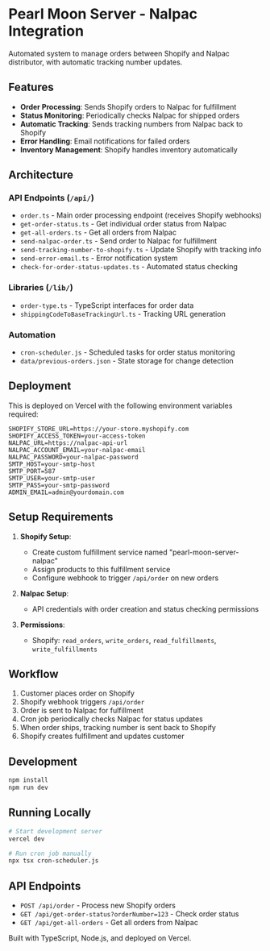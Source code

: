 # Pearl Moon Server - Nalpac Integration

Automated system to manage orders between Shopify and Nalpac distributor, with automatic tracking number updates.

## Features

- **Order Processing**: Sends Shopify orders to Nalpac for fulfillment
- **Status Monitoring**: Periodically checks Nalpac for shipped orders
- **Automatic Tracking**: Sends tracking numbers from Nalpac back to Shopify
- **Error Handling**: Email notifications for failed orders
- **Inventory Management**: Shopify handles inventory automatically

## Architecture

### API Endpoints (`/api/`)

- `order.ts` - Main order processing endpoint (receives Shopify webhooks)
- `get-order-status.ts` - Get individual order status from Nalpac
- `get-all-orders.ts` - Get all orders from Nalpac
- `send-nalpac-order.ts` - Send order to Nalpac for fulfillment
- `send-tracking-number-to-shopify.ts` - Update Shopify with tracking info
- `send-error-email.ts` - Error notification system
- `check-for-order-status-updates.ts` - Automated status checking

### Libraries (`/lib/`)

- `order-type.ts` - TypeScript interfaces for order data
- `shippingCodeToBaseTrackingUrl.ts` - Tracking URL generation

### Automation

- `cron-scheduler.js` - Scheduled tasks for order status monitoring
- `data/previous-orders.json` - State storage for change detection

## Deployment

This is deployed on Vercel with the following environment variables required:

```
SHOPIFY_STORE_URL=https://your-store.myshopify.com
SHOPIFY_ACCESS_TOKEN=your-access-token
NALPAC_URL=https://nalpac-api-url
NALPAC_ACCOUNT_EMAIL=your-nalpac-email
NALPAC_PASSWORD=your-nalpac-password
SMTP_HOST=your-smtp-host
SMTP_PORT=587
SMTP_USER=your-smtp-user
SMTP_PASS=your-smtp-password
ADMIN_EMAIL=admin@yourdomain.com
```

## Setup Requirements

1. **Shopify Setup**:

   - Create custom fulfillment service named "pearl-moon-server-nalpac"
   - Assign products to this fulfillment service
   - Configure webhook to trigger `/api/order` on new orders

2. **Nalpac Setup**:

   - API credentials with order creation and status checking permissions

3. **Permissions**:
   - Shopify: `read_orders`, `write_orders`, `read_fulfillments`, `write_fulfillments`

## Workflow

1. Customer places order on Shopify
2. Shopify webhook triggers `/api/order`
3. Order is sent to Nalpac for fulfillment
4. Cron job periodically checks Nalpac for status updates
5. When order ships, tracking number is sent back to Shopify
6. Shopify creates fulfillment and updates customer

## Development

```bash
npm install
npm run dev
```

## Running Locally

```bash
# Start development server
vercel dev

# Run cron job manually
npx tsx cron-scheduler.js
```

## API Endpoints

- `POST /api/order` - Process new Shopify orders
- `GET /api/get-order-status?orderNumber=123` - Check order status
- `GET /api/get-all-orders` - Get all orders from Nalpac

Built with TypeScript, Node.js, and deployed on Vercel.

